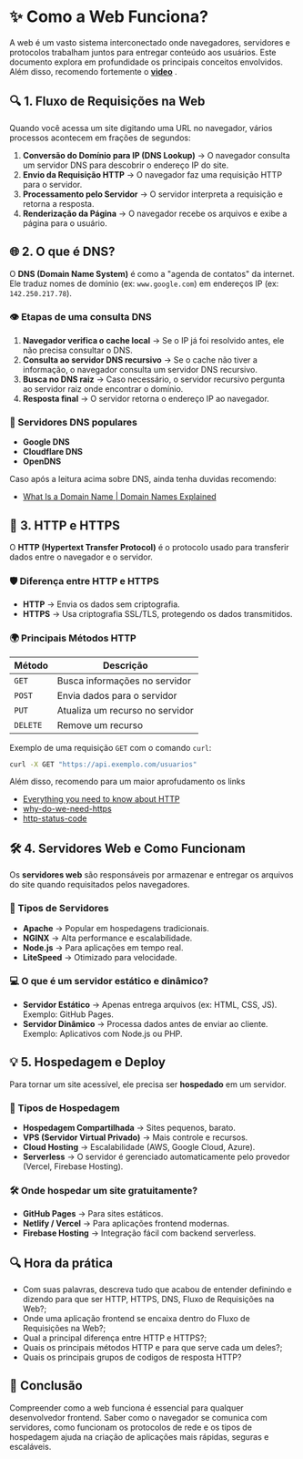 # ✨ Como a Web Funciona?

A web é um vasto sistema interconectado onde navegadores, servidores e protocolos trabalham juntos para entregar conteúdo aos usuários. Este documento explora em profundidade os principais conceitos envolvidos. Além disso, recomendo fortemente o <b>[video](https://www.youtube.com/watch?v=7_LPdttKXPc&ab_channel=Aaron)</b> .



## 🔍 1. Fluxo de Requisições na Web

Quando você acessa um site digitando uma URL no navegador, vários processos acontecem em frações de segundos:

1. **Conversão do Domínio para IP (DNS Lookup)** → O navegador consulta um servidor DNS para descobrir o endereço IP do site.
2. **Envio da Requisição HTTP** → O navegador faz uma requisição HTTP para o servidor.
3. **Processamento pelo Servidor** → O servidor interpreta a requisição e retorna a resposta.
4. **Renderização da Página** → O navegador recebe os arquivos e exibe a página para o usuário.

## 🌐 2. O que é DNS?

O **DNS (Domain Name System)** é como a "agenda de contatos" da internet. Ele traduz nomes de domínio (ex: `www.google.com`) em endereços IP (ex: `142.250.217.78`).

### 👁️ Etapas de uma consulta DNS

1. **Navegador verifica o cache local** → Se o IP já foi resolvido antes, ele não precisa consultar o DNS.
2. **Consulta ao servidor DNS recursivo** → Se o cache não tiver a informação, o navegador consulta um servidor DNS recursivo.
3. **Busca no DNS raiz** → Caso necessário, o servidor recursivo pergunta ao servidor raiz onde encontrar o domínio.
4. **Resposta final** → O servidor retorna o endereço IP ao navegador.

### 🔄 Servidores DNS populares

- **Google DNS** 
- **Cloudflare DNS** 
- **OpenDNS** 

Caso após a leitura acima sobre DNS, ainda tenha duvidas recomendo:

- [What Is a Domain Name | Domain Names Explained](https://www.youtube.com/watch?v=lMHzpBwPuG8&ab_channel=HostingerAcademy)

## 🔗 3. HTTP e HTTPS

O **HTTP (Hypertext Transfer Protocol)** é o protocolo usado para transferir dados entre o navegador e o servidor.

### 🛡️ Diferença entre HTTP e HTTPS

- **HTTP** → Envia os dados sem criptografia.
- **HTTPS** → Usa criptografia SSL/TLS, protegendo os dados transmitidos.

### 🌍 Principais Métodos HTTP

| Método | Descrição |
|---------|------------|
| `GET` | Busca informações no servidor |
| `POST` | Envia dados para o servidor |
| `PUT` | Atualiza um recurso no servidor |
| `DELETE` | Remove um recurso |

Exemplo de uma requisição `GET` com o comando `curl`:

```bash
curl -X GET "https://api.exemplo.com/usuarios"
```
Além disso, recomendo para um maior aprofudamento os links

- [Everything you need to know about HTTP](https://cs.fyi/guide/http-in-depth)
- [why-do-we-need-https](https://howhttps.works/why-do-we-need-https/)
- [http-status-code](https://developer.mozilla.org/pt-BR/docs/Web/HTTP/Status)

## 🛠️ 4. Servidores Web e Como Funcionam

Os **servidores web** são responsáveis por armazenar e entregar os arquivos do site quando requisitados pelos navegadores.

### 📂 Tipos de Servidores

- **Apache** → Popular em hospedagens tradicionais.
- **NGINX** → Alta performance e escalabilidade.
- **Node.js** → Para aplicações em tempo real.
- **LiteSpeed** → Otimizado para velocidade.

### 💻 O que é um servidor estático e dinâmico?

- **Servidor Estático** → Apenas entrega arquivos (ex: HTML, CSS, JS). Exemplo: GitHub Pages.
- **Servidor Dinâmico** → Processa dados antes de enviar ao cliente. Exemplo: Aplicativos com Node.js ou PHP.



## 💡 5. Hospedagem e Deploy

Para tornar um site acessível, ele precisa ser **hospedado** em um servidor.

### 🏢 Tipos de Hospedagem

- **Hospedagem Compartilhada** → Sites pequenos, barato.
- **VPS (Servidor Virtual Privado)** → Mais controle e recursos.
- **Cloud Hosting** → Escalabilidade (AWS, Google Cloud, Azure).
- **Serverless** → O servidor é gerenciado automaticamente pelo provedor (Vercel, Firebase Hosting).

### 🛠️ Onde hospedar um site gratuitamente?

- **GitHub Pages** → Para sites estáticos.
- **Netlify / Vercel** → Para aplicações frontend modernas.
- **Firebase Hosting** → Integração fácil com backend serverless.


## 🔍 Hora da prática
- Com suas palavras, descreva tudo que acabou de entender definindo e dizendo para
que ser HTTP, HTTPS, DNS, Fluxo de Requisições na Web?;
- Onde uma aplicação frontend se encaixa dentro do Fluxo de Requisições na Web?;
- Qual a principal diferença entre HTTP e HTTPS?;
- Quais os principais métodos HTTP e para que serve cada um deles?;
- Quais os principais grupos de codigos de resposta HTTP?

## 🎯 Conclusão

Compreender como a web funciona é essencial para qualquer desenvolvedor frontend. Saber como o navegador se comunica com servidores, como funcionam os protocolos de rede e os tipos de hospedagem ajuda na criação de aplicações mais rápidas, seguras e escaláveis.
